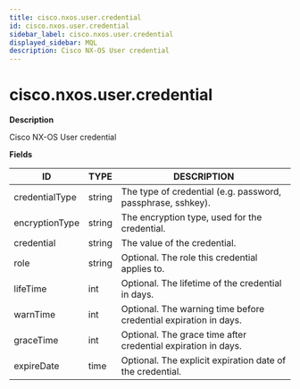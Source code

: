 ```yaml
---
title: cisco.nxos.user.credential
id: cisco.nxos.user.credential
sidebar_label: cisco.nxos.user.credential
displayed_sidebar: MQL
description: Cisco NX-OS User credential
---
```


# cisco.nxos.user.credential

**Description**

Cisco NX-OS User credential

**Fields**

| ID             | TYPE   | DESCRIPTION                                                      |
| -------------- | ------ | ---------------------------------------------------------------- |
| credentialType | string | The type of credential (e.g. password, passphrase, sshkey).      |
| encryptionType | string | The encryption type, used for the credential.                    |
| credential     | string | The value of the credential.                                     |
| role           | string | Optional. The role this credential applies to.                   |
| lifeTime       | int    | Optional. The lifetime of the credential in days.                |
| warnTime       | int    | Optional. The warning time before credential expiration in days. |
| graceTime      | int    | Optional. The grace time after credential expiration in days.    |
| expireDate     | time   | Optional. The explicit expiration date of the credential.        |
